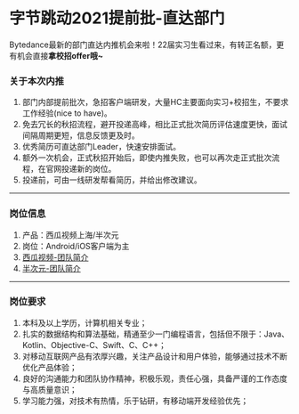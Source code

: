 # 字节跳动2021提前批-直达部门

Bytedance最新的部门直达内推机会来啦！22届实习生看过来，有转正名额，更有机会直接**拿校招offer哦~**

### 关于本次内推

1. 部门内部提前批次，急招客户端研发，大量HC主要面向实习+校招生，不要求工作经验(nice to have)。
2. 免去冗长的秋招流程，避开投递高峰，相比正式批次简历评估速度更快，面试间隔周期更短，信息反馈更及时。
3. 优秀简历可直达部门Leader，快速安排面试。
4. 额外一次机会，正式秋招开始后，即使内推失败，也可以再次走正式批次流程，在官网投递新的岗位。
5. 投递前，可由一线研发帮看简历，并给出修改建议。

---

### 岗位信息

1. 产品：西瓜视频上海/半次元
2. 岗位：Android/iOS客户端为主
3. [西瓜视频-团队简介](./xigua_info.md)
4. [半次元-团队简介](./bcy_info.md)

---

### 岗位要求

1. 本科及以上学历，计算机相关专业；
2. 扎实的数据结构和算法基础，精通至少一门编程语言，包括但不限于：Java、Kotlin、Objective-C、Swift、C、C++；
3. 对移动互联网产品有浓厚兴趣，关注产品设计和用户体验，能够通过技术不断优化产品体验；
4. 良好的沟通能力和团队协作精神，积极乐观，责任心强，具备严谨的工作态度与高质量意识；
5. 学习能力强，对技术有热情，乐于钻研，有移动端开发经验优先；
